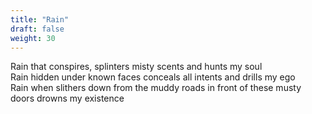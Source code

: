 ```yaml
---
title: "Rain"
draft: false
weight: 30
---
```


Rain that conspires, splinters misty scents and hunts my soul  
Rain hidden under known faces conceals all intents and drills my ego  
Rain when slithers down from the muddy roads in front of these musty doors drowns my existence  
